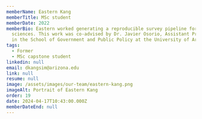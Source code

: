 ```yaml
---
memberName: Eastern Kang
memberTitle: MSc student
memberDate: 2022
memberBio: Eastern worked generating a reproducible survey pipeline for social
  sciences. This work was co-advised by Dr. Javier Osorio, Assistant Professor
  in the School of Government and Public Policy at the University of Arizona.
tags:
  - Former
  - MSc capstone student
linkedin: null
email: dkangsim@arizona.edu
link: null
resume: null
image: /assets/images/our-team/eastern-kang.png
imageAlt: Portrait of Eastern Kang
order: 19
date: 2024-04-17T10:43:00.000Z
memberDateEnd: null
---
```

